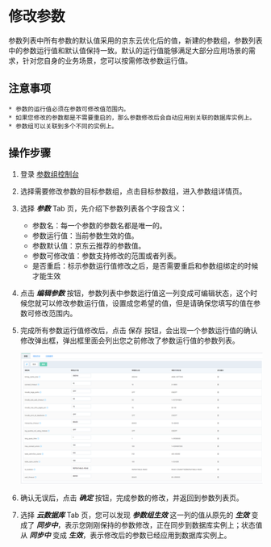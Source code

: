 # 修改参数
参数列表中所有参数的默认值采用的京东云优化后的值，新建的参数组，参数列表中的参数运行值和默认值保持一致。默认的运行值能够满足大部分应用场景的需求，针对您自身的业务场景，您可以按需修改参数运行值。

## 注意事项
    * 参数的运行值必须在参数可修改值范围内。
    * 如果您修改的参数都是不需要重启的，那么参数修改后会自动应用到关联的数据库实例上。
    * 参数组可以关联到多个不同的实例上。

## 操作步骤
1. 登录 [参数组控制台](https://rds-console.jdcloud.com/paramgroup/list)
2. 选择需要修改参数的目标参数组，点击目标参数组，进入参数组详情页。
3. 选择 ***参数***  Tab 页，先介绍下参数列表各个字段含义：
    * 参数名：每一个参数的参数名都是唯一的。
    * 参数运行值：当前参数生效的值。
    * 参数默认值：京东云推荐的参数值。
    * 参数可修改值：参数支持修改的范围或者列表。
    * 是否重启：标示参数运行值修改之后，是否需要重启和参数组绑定的时候才能生效
4. 点击 ***编辑参数*** 按钮，参数列表中参数运行值这一列变成可编辑状态，这个时候您就可以修改参数运行值，设置成您希望的值，但是请确保您填写的值在参数可修改范围内。
5. 完成所有参数运行值修改后，点击 保存 按钮，会出现一个参数运行值的确认修改弹出框，弹出框里面会列出您之前修改了参数运行值的参数列表。

    ![截图](../../../image/RDS/modify-parameter.png)

6. 确认无误后，点击 ***确定*** 按钮，完成参数的修改，并返回到参数列表页。
7. 选择 ***云数据库***  Tab 页，您可以发现 ***参数组生效*** 这一列的值从原先的 ***生效*** 变成了 ***同步中***，表示您刚刚保持的参数修改，正在同步到数据库实例上；状态值从 ***同步中*** 变成 ***生效***，表示修改后的参数已经应用到数据库实例上。
